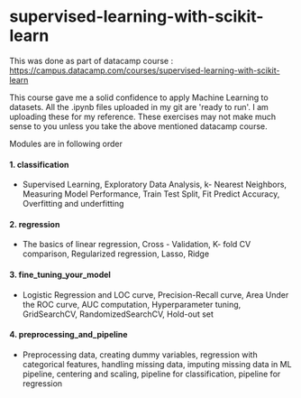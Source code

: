 # supervised-learning-with-scikit-learn
This was done as part of datacamp course : https://campus.datacamp.com/courses/supervised-learning-with-scikit-learn

This course gave me a solid confidence to apply Machine Learning to datasets. All the .ipynb files uploaded in my git are 'ready to run'. I am uploading these for my reference. These exercises may not make much sense to you unless you take the above mentioned datacamp course. 

Modules are in following order

#### 1. classification
   * Supervised Learning, Exploratory Data Analysis, k- Nearest Neighbors, Measuring Model Performance, Train Test Split, Fit Predict Accuracy, Overfitting and underfitting

#### 2. regression
   * The basics of linear regression, Cross - Validation, K- fold CV comparison, Regularized regression, Lasso, Ridge

#### 3. fine_tuning_your_model
   * Logistic Regression and LOC curve, Precision-Recall curve, Area Under the ROC curve, AUC computation, Hyperparameter tuning, GridSearchCV, RandomizedSearchCV, Hold-out set 

#### 4. preprocessing_and_pipeline
   * Preprocessing data, creating dummy variables, regression with categorical features, handling missing data, imputing missing data in ML pipeline, centering and scaling, pipeline for classification, pipeline for regression
